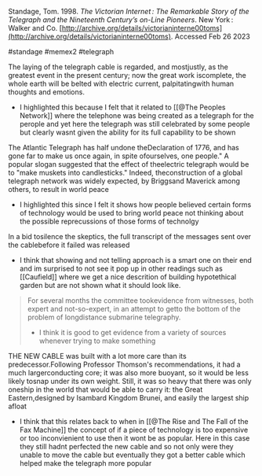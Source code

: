 Standage, Tom. 1998. _The Victorian Internet : The Remarkable Story of the Telegraph and the Nineteenth Centuryʼs on-Line Pioneers_. New York : Walker and Co. [http://archive.org/details/victorianinterne00toms](http://archive.org/details/victorianinterne00toms).
Accessed Feb 26 2023


#standage #memex2 #telegraph 

The laying of the telegraph cable is regarded, and mostjustly, as the greatest event in the present century; now the great work iscomplete, the whole earth will be belted with electric current, palpitatingwith human thoughts and emotions.
- I highlighted this because I felt that it related to [[@The Peoples Network]] where the telephone was being created as a telegraph for the perople and yet here the telegraph was still celebrated by some people but clearly wasnt given the ability for its full capability to be shown


The Atlantic Telegraph has half undone theDeclaration of 1776, and has gone far to make us once again, in spite ofourselves, one people." A popular slogan suggested that the effect of theelectric telegraph would be to "make muskets into candlesticks." Indeed, theconstruction of a global telegraph network was widely expected, by Briggsand Maverick among others, to result in world peace
- I highlighted this since I felt it shows how people believed certain forms of technology would be used to bring world peace not thinking about the possible reprecussions of those forms of technolgy

In a bid tosilence the skeptics, the full transcript of the messages sent over the cablebefore it failed was released
- I think that showing and not telling approach is a smart one on their end and im surprised to not see it pop up in other readings such as [[Caufield]] where we get a nice descrition of building hypotethical garden but are not shown what it should look like.

> For several months the committee tookevidence from witnesses, both expert and not-so-expert, in an attempt to getto the bottom of the problem of longdistance submarine telegraphy.
> - I think it is good to get evidence from a variety of sources whenever trying to make something

THE NEW CABLE was built with a lot more care than its predecessor.Following Professor Thomson's recommendations, it had a much largerconducting core; it was also more buoyant, so it would be less likely tosnap under its own weight. Still, it was so heavy that there was only oneship in the world that would be able to carry it: the Great Eastern,designed by Isambard Kingdom Brunei, and easily the largest ship afloat
- I think that this relates back to when in [[@The Rise and The Fall of the Fax Machine]] the concept of if a piece of technology is too expensive or too inconvienient to use then it wont be as popular. Here in this case they still hadnt perfected the new cable and so not only were they unable to move the cable but eventually they got a better cable which helped make the telegraph more popular



